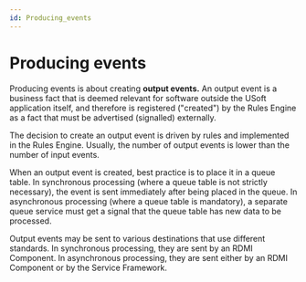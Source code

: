 ```yaml
---
id: Producing_events
---
```


# Producing events

Producing events is about creating **output events.** An output event is a business fact that is deemed relevant for software outside the USoft application itself, and therefore is registered ("created") by the Rules Engine as a fact that must be advertised (signalled) externally.

The decision to create an output event is driven by rules and implemented in the Rules Engine. Usually, the number of output events is lower than the number of input events.

When an output event is created, best practice is to place it in a queue table. In synchronous processing (where a queue table is not strictly necessary), the event is sent immediately after being placed in the queue. In asynchronous processing (where a queue table is mandatory), a separate queue service must get a signal that the queue table has new data to be processed.

Output events may be sent to various destinations that use different standards. In synchronous processing, they are sent by an RDMI Component. In asynchronous processing, they are sent either by an RDMI Component or by the Service Framework.